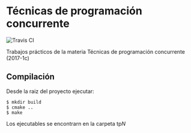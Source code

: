 # Técnicas de programación concurrente

![Travis CI](https://travis-ci.org/mlafroce/concurrentes.svg?branch=master)

Trabajos prácticos de la materia Técnicas de programación concurrente (2017-1c)

## Compilación

Desde la raiz del proyecto ejecutar:

    $ mkdir build
    $ cmake ..
    $ make

Los ejecutables se encontrarn en la carpeta tp*N*
